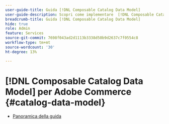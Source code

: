 ```yaml
---
user-guide-title: Guida [!DNL Composable Catalog Data Model]
user-guide-description: Scopri come implementare  [!DNL Composable Catalog Data Model]  per fornire cataloghi di e-commerce altamente performanti e flessibili, in linea con la struttura aziendale, le strategie di go-to-market e le esperienze di e-commerce headless.
breadcrumb-title: Guida [!DNL Composable Catalog Data Model]
hide: true
role: Admin
feature: Services
source-git-commit: 7698f043ad2d1113b3338d50b9d2637c7f0554c8
workflow-type: tm+mt
source-wordcount: '30'
ht-degree: 13%

---
```


# [!DNL Composable Catalog Data Model] per Adobe Commerce {#catalog-data-model}

- [Panoramica della guida](overview.md)